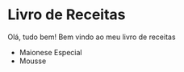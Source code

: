 # Livro de Receitas
Olá, tudo bem! Bem vindo ao meu livro de receitas
 - Maionese Especial
 - Mousse
